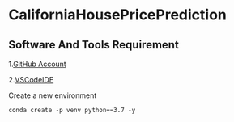 # CaliforniaHousePricePrediction

## Software And Tools Requirement

1.[GitHub Account](https://github.com)

2.[VSCodeIDE](https://code.visualstudio.com/)

Create a new environment

```
conda create -p venv python==3.7 -y
```
